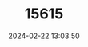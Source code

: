 ---
title: "15615"
category: "Transandinomys talamancae"
draft: false
date: 2024-02-22 13:03:50
languages:
  English: ["Talamancan Rice Rat"]
---